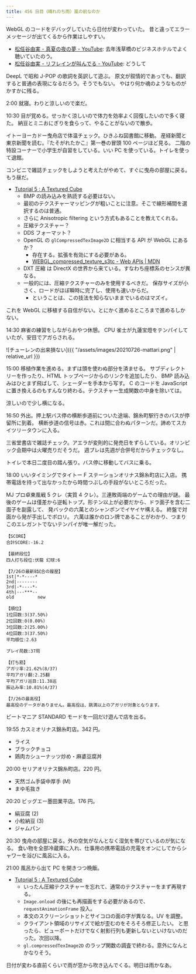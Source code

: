 ```yaml
---
title: 456 日目（晴れのち雨）嵐の前なのか
---
```


WebGL のコードをデバッグしていたら日付が変わっていた。
昔と違ってエラーメッセージが出てくるから作業はしやすい。

* [松任谷由実 - 真夏の夜の夢 - YouTube](https://www.youtube.com/watch?v=fxTD_ZIAnH4):
  去年浅草橋のビジネスホテルでよく聴いていたのう。
* [松任谷由実 - リフレインが叫んでる - YouTube](https://www.youtube.com/watch?v=-ZpQmBhxOT0):
  どうして

DeepL で昭和 J-POP の歌詞を英訳して遊ぶ。
原文が叙情的であっても、翻訳すると普通の表現になるだろう。そうでもない。
やはり何か魂のようなものがかすかに残る。

<!-- https://www.deepl.com/translator#ja/en/%E6%94%BE%E8%AA%B2%E5%BE%8C%E3%81%AE%E6%A0%A1%E5%BA%AD%E3%82%92%E8%B5%B0%E3%82%8B%E5%90%9B%E3%81%8C%E3%81%84%E3%81%9F%E3%80%82%0A%0A%E9%81%A0%E3%81%8F%E3%81%A7%E5%83%95%E3%81%AF%E3%81%84%E3%81%A4%E3%82%82%E5%90%9B%E3%82%92%E6%8E%A2%E3%81%97%E3%81%A6%E3%81%84%E3%81%9F%E3%80%82%0A%0A%E6%B5%85%E3%81%84%E5%A4%A2%E3%81%A0%E3%81%8B%E3%82%89%E8%83%B8%E3%82%92%E9%9B%A2%E3%82%8C%E3%81%AA%E3%81%84%E3%80%82 -->

2:00 就寝。わりと涼しいので楽だ。

10:30 目が覚める。せっかく涼しいので体力を効率よく回復したいので多く寝た。
納豆とミニおにぎりを食らって、やることがないので散歩。

イトーヨーカドー曳舟店で体温チェック。ひきふね図書館に移動。
産経新聞と東京新聞を読む。『たそがれたかこ』第一巻の冒頭 100 ページほど見る。
二階の特設コーナーで小学生が自習をしている。いい PC を使っている。トイレを使って退館。

コンビニで雑誌チェックをしようと考えたがやめて、すぐに曳舟の部屋に戻る。もう昼だ。

* [Tutorial 5 : A Textured Cube](http://www.opengl-tutorial.org/beginners-tutorials/tutorial-5-a-textured-cube/)
  * BMP の読み込みを熟読する必要はない。
  * 最初のテクスチャーマッピングが粗いことに注意。そこで線形補間を選択するのは普通。
  * さらに Anisotropic filtering という方式もあることを教えてくれる。
  * 圧縮テクスチャー？
  * DDS フォーマット？
  * OpenGL の `glCompressedTexImage2D` に相当する API が WebGL にあるか？
    * 存在する。拡張を有効にする必要がある。
    * [WEBGL_compressed_texture_s3tc - Web APIs &#x7c; MDN](https://developer.mozilla.org/en-US/docs/Web/API/WEBGL_compressed_texture_s3tc)
  * DXT 圧縮 は DirectX の世界から来ている。すなわち座標系のセンスが異なる。
  * 一般的には、圧縮テクスチャーのみを使用するべきだ。
    保存サイズが小さく、ロードがほぼ瞬時に完了し、使用も速いからだ。
    * ということは、この技法を知らないままでいるのはマズイ。

これを WebGL に移植する自信がない。とにかく進めるところまで進めるしかない。

14:30 麻雀の練習をしながらおやつ休憩。
CPU 雀士が九蓮宝燈をテンパイしていたが、安目でアガらされる。

![チューレンの出来損ない]({{ "/assets/images/20210726-mattari.png" | relative_url }})

15:00 移植作業を進める。まずは頭を使わぬ部分を済ませる。
サブディレクトリーを作ったり、HTML トップページからのリンクを追加したり、
BMP 読み込みはひとまず飛ばして、シェーダーを手本から写す。
C のコードを JavaScript に置き換えるのもすんなり終わる。テクスチャー生成関数の中身を除いては。

涼しいので少し横になる。

16:50 外出。押上駅バス停の横断歩道前についた途端、錦糸町駅行きのバスが停留所に到着。
横断歩道の信号は赤。これは間に合わぬパターンだ。諦めてスカイツリータウンに入る。

三省堂書店で雑誌チェック。アエラが変則的に発売日をずらしている。オリンピック会期中は火曜売りだそうだ。
週プレは先週が合併号だからチェックなし。

トイレで本日二度目の踏ん張り。バス停に移動してバスに乗る。

18:00 いいタイミングでタイトー F ステーションオリナス錦糸町店に入店。
携帯電話を持って出なかったから時間つぶしの手段がないところだった。

MJ プロ卓東風戦 5 クレ（実質 4 クレ）。三連敗両端のゲームでの理由が謎。
最後のゲームは僅差から逆転トップ。形テン以上が必要だから、ドラ面子を含む二面子を副露して、
発バックの六萬とのシャンポンでイヤイヤ構える。
終盤で対面から発が手出しでポロリ。
六萬は誰かのロン牌であることがわかり、つまりこのエレガントでないテンパイが唯一解だった。

```text
【SCORE】
合計SCORE:-16.2

【最終段位】
四人打ち段位:伏龍 幻球:6

【7/26の最新8試合の履歴】
1st|*-*----*
2nd|--------
3rd|-*----*-
4th|---***--
old         new

【順位】
1位回数:3(37.50%)
2位回数:0(0.00%)
3位回数:2(25.00%)
4位回数:3(37.50%)
平均順位:2.63

プレイ局数:37局

【打ち筋】
アガリ率:21.62%(8/37)
平均アガリ翻:2.25翻
平均アガリ巡目:11.38巡
振込み率:10.81%(4/37)

【7/26の最高役】
最高役のデータがありません。最高役は、跳満以上のアガリが対象となります。
```

ビートマニア STANDARD モードを一回だけ遊んで店を出る。

19:55 カスミオリナス錦糸町店。342 円。

* ライス
* ブラックチョコ
* 鶏肉カシューナッツ炒め・麻婆豆腐丼

20:00 セリアオリナス錦糸町店。220 円。

* 天然ゴム手袋中厚手 (M)
* まゆ毛抜き

20:20 ビッグエー墨田業平店。176 円。

* 絹豆腐 (2)
* 小粒納豆 (3)
* ジャムパン

20:30 曳舟の部屋に戻る。外の空気がなんとなく湿気を帯びているのが気になる。
食い物を全部冷蔵庫に入れ、仕事用の携帯電話の充電をオンにしてからシャワーを浴びに風呂に入る。

21:00 風呂から出て PC を開きつつ晩飯。

* [Tutorial 5 : A Textured Cube](http://www.opengl-tutorial.org/beginners-tutorials/tutorial-5-a-textured-cube/)
  * いったん圧縮テクスチャーを忘れて、通常のテクスチャーをまず再現する。
  * `Image.onload` の後にも再描画をする必要があるので、`requestAnimationFrame` 投入。
  * 本文のスクリーンショットとサイコロの面の字が異なる。UV を調整。
  * クライアント領域のリサイズで絵が歪むのをそろそろ修正したい。
    と思ったら、ビューポートだけでなく射影行列も更新しないといけないのだった。次回以降。
  * `gl.compressedTexImage2D` のラップ関数の調査で終わる。意外になんとかなりそう。

日付が変わる直前くらいで雨が窓から吹き込んでくる。明日は雨かなあ。
